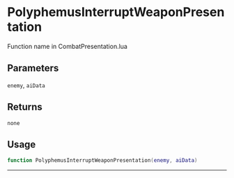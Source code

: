# PolyphemusInterruptWeaponPresentation
Function name in CombatPresentation.lua
## Parameters
`enemy`, `aiData`
## Returns
`none`
## Usage
```lua
function PolyphemusInterruptWeaponPresentation(enemy, aiData)
```
---

